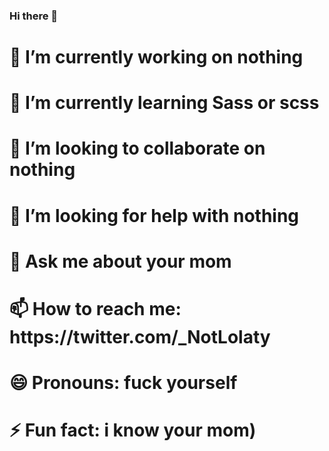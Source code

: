 ### Hi there 👋


<h1> 🔭 I’m currently working on nothing </h1>
<h1> 🌱 I’m currently learning Sass or scss</h1>
<h1> 👯 I’m looking to collaborate on nothing</h1>
<h1> 🤔 I’m looking for help with nothing</h1>
<h1> 💬 Ask me about your mom</h1>
<h1> 📫 How to reach me: https://twitter.com/_NotLolaty</h1>
<h1> 😄 Pronouns: fuck yourself</h1>
<h1> ⚡ Fun fact: i know your mom)</h1> 

